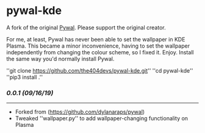 # pywal-kde
A fork of the original [Pywal](https://github.com/dylanaraps/pywal). Please support the original creator.

For me, at least, Pywal has never been able to set the wallpaper in KDE Plasma. This became a minor inconvenience, having to set the wallpaper independently from changing the colour scheme, so I fixed it. Enjoy.
Install the same way you'd normally install Pywal.

''git clone https://github.com/the404devs/pywal-kde.git''
''cd pywal-kde''
''pip3 install .''

### *0.0.1 (09/16/19)*
----------------------
- Forked from (https://github.com/dylanaraps/pywal)
- Tweaked ''wallpaper.py'' to add wallpaper-changing functionality on Plasma
